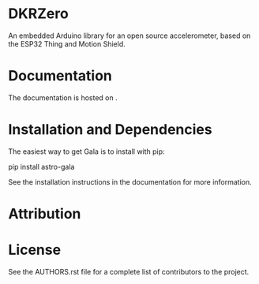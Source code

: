 # DKRZero

An embedded Arduino library for an open source accelerometer, based on the ESP32 Thing and Motion Shield. 

# Documentation

The documentation is hosted on .

# Installation and Dependencies

The easiest way to get Gala is to install with pip:

pip install astro-gala

See the installation instructions in the documentation for more information.

# Attribution

# License

See the AUTHORS.rst file for a complete list of contributors to the project.
